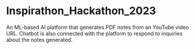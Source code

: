 # Inspirathon_Hackathon_2023
An ML-based AI platform that generates PDF notes from an YouTube video URL. Chatbot is also connected with the platform to respond to inquiries about the notes generated.
